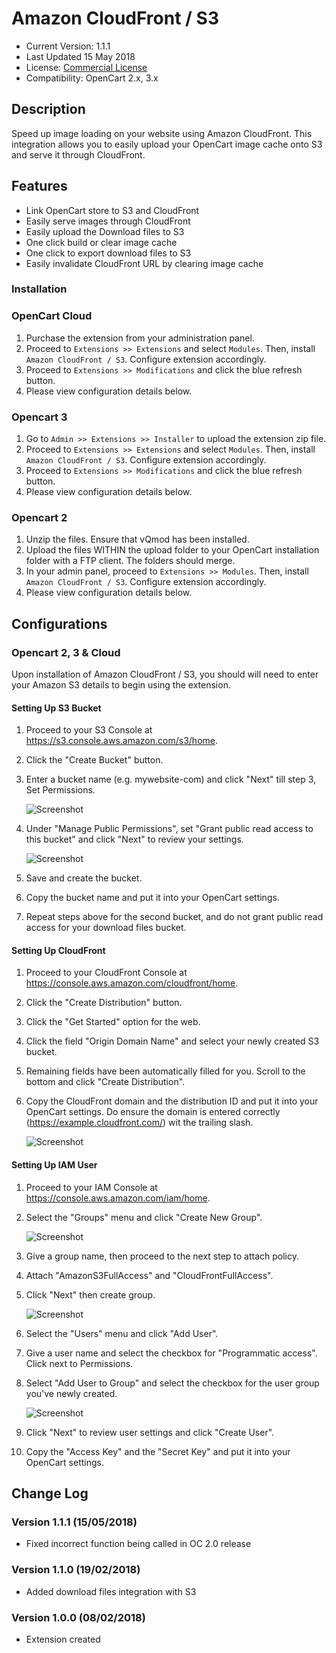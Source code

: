 # Amazon CloudFront / S3

* Current Version: 1.1.1
* Last Updated 15 May 2018
* License: [Commercial License][1]
* Compatibility: OpenCart 2.x, 3.x


[1]: https://www.marketinsg.com/usage-license

## Description

Speed up image loading on your website using Amazon CloudFront. This integration allows you to easily upload your OpenCart image cache onto S3 and serve it through CloudFront.

## Features

* Link OpenCart store to S3 and CloudFront
* Easily serve images through CloudFront
* Easily upload the Download files to S3
* One click build or clear image cache
* One click to export download files to S3
* Easily invalidate CloudFront URL by clearing image cache

### Installation

### OpenCart Cloud

1. Purchase the extension from your administration panel.
2. Proceed to `Extensions >> Extensions` and select `Modules`. Then, install `Amazon CloudFront / S3`. Configure extension accordingly.
3. Proceed to `Extensions >> Modifications` and click the blue refresh button.
4. Please view configuration details below.

### Opencart 3

1. Go to `Admin >> Extensions >> Installer` to upload the extension zip file.
2. Proceed to `Extensions >> Extensions` and select `Modules`. Then, install `Amazon CloudFront / S3`. Configure extension accordingly.
3. Proceed to `Extensions >> Modifications` and click the blue refresh button.
4. Please view configuration details below.

### Opencart 2

1. Unzip the files. Ensure that vQmod has been installed.
2. Upload the files WITHIN the upload folder to your OpenCart installation folder with a FTP client. The folders should merge.
3. In your admin panel, proceed to `Extensions >> Modules`. Then, install `Amazon CloudFront / S3`. Configure extension accordingly.
4. Please view configuration details below.

## Configurations

### Opencart 2, 3 & Cloud

Upon installation of Amazon CloudFront / S3, you should will need to enter your Amazon S3 details to begin using the extension.

#### Setting Up S3 Bucket

1. Proceed to your S3 Console at https://s3.console.aws.amazon.com/s3/home.
2. Click the "Create Bucket" button.
3. Enter a bucket name (e.g. mywebsite-com) and click "Next" till step 3, Set Permissions.

	![Screenshot](images/amazon_cloudfront_s3/image-1.png)

4. Under "Manage Public Permissions", set "Grant public read access to this bucket" and click "Next" to review your settings.

	![Screenshot](images/amazon_cloudfront_s3/image-2.png)

5. Save and create the bucket.
6. Copy the bucket name and put it into your OpenCart settings.
7. Repeat steps above for the second bucket, and do not grant public read access for your download files bucket.

#### Setting Up CloudFront

1. Proceed to your CloudFront Console at https://console.aws.amazon.com/cloudfront/home.
2. Click the "Create Distribution" button.
3. Click the "Get Started" option for the web.
4. Click the field "Origin Domain Name" and select your newly created S3 bucket.
5. Remaining fields have been automatically filled for you. Scroll to the bottom and click "Create Distribution".
6. Copy the CloudFront domain and the distribution ID and put it into your OpenCart settings. Do ensure the domain is entered correctly (https://example.cloudfront.com/) wit the trailing slash.
	
	![Screenshot](images/amazon_cloudfront_s3/image-3.png)

#### Setting Up IAM User

1. Proceed to your IAM Console at https://console.aws.amazon.com/iam/home.
2. Select the "Groups" menu and click "Create New Group".

	![Screenshot](images/amazon_cloudfront_s3/image-4.png)

3. Give a group name, then proceed to the next step to attach policy.
4. Attach "AmazonS3FullAccess" and "CloudFrontFullAccess".
5. Click "Next" then create group.

	![Screenshot](images/amazon_cloudfront_s3/image-5.png)

6. Select the "Users" menu and click "Add User".
7. Give a user name and select the checkbox for "Programmatic access". Click next to Permissions.
8. Select "Add User to Group" and select the checkbox for the user group you've newly created.

	![Screenshot](images/amazon_cloudfront_s3/image-6.png)

9. Click "Next" to review user settings and click "Create User".
10. Copy the "Access Key" and the "Secret Key" and put it into your OpenCart settings.

## Change Log

### Version 1.1.1 (15/05/2018)
* Fixed incorrect function being called in OC 2.0 release
### Version 1.1.0 (19/02/2018)
* Added download files integration with S3
### Version 1.0.0 (08/02/2018)
* Extension created